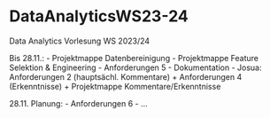 # DataAnalyticsWS23-24
Data Analytics Vorlesung WS 2023/24


Bis 28.11.:
    - Projektmappe Datenbereinigung
    - Projektmappe Feature Selektion & Engineering
    - Anforderungen 5
    - Dokumentation
    - Josua: Anforderungen 2 (hauptsächl. Kommentare) + Anforderungen 4 (Erkenntnisse) + Projektmappe Kommentare/Erkenntnisse


28.11. Planung:
    - Anforderungen 6
    - ...